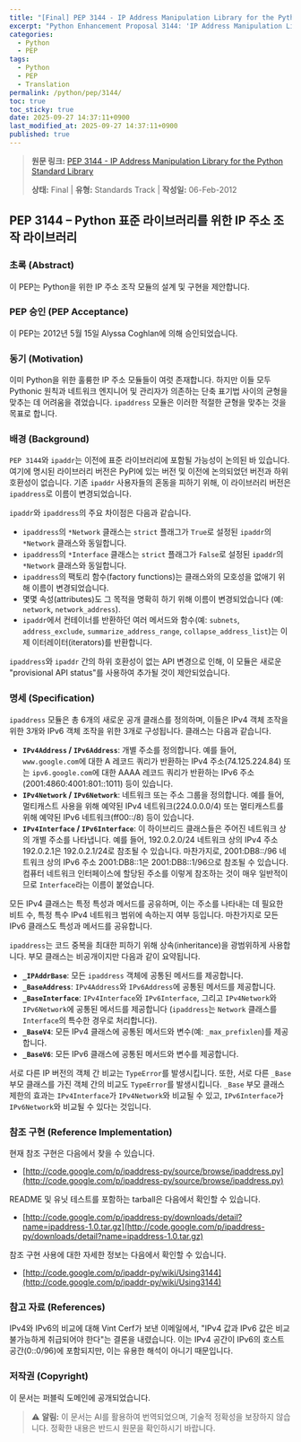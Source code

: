 ```yaml
---
title: "[Final] PEP 3144 - IP Address Manipulation Library for the Python Standard Library"
excerpt: "Python Enhancement Proposal 3144: 'IP Address Manipulation Library for the Python Standard Library'에 대한 한국어 번역입니다."
categories:
  - Python
  - PEP
tags:
  - Python
  - PEP
  - Translation
permalink: /python/pep/3144/
toc: true
toc_sticky: true
date: 2025-09-27 14:37:11+0900
last_modified_at: 2025-09-27 14:37:11+0900
published: true
---
```

> **원문 링크:** [PEP 3144 - IP Address Manipulation Library for the Python Standard Library](https://peps.python.org/pep-3144/)
>
> **상태:** Final | **유형:** Standards Track | **작성일:** 06-Feb-2012

## PEP 3144 – Python 표준 라이브러리를 위한 IP 주소 조작 라이브러리

### 초록 (Abstract)
이 PEP는 Python을 위한 IP 주소 조작 모듈의 설계 및 구현을 제안합니다.

### PEP 승인 (PEP Acceptance)
이 PEP는 2012년 5월 15일 Alyssa Coghlan에 의해 승인되었습니다.

### 동기 (Motivation)
이미 Python을 위한 훌륭한 IP 주소 모듈들이 여럿 존재합니다. 하지만 이들 모두 Pythonic 원칙과 네트워크 엔지니어 및 관리자가 의존하는 단축 표기법 사이의 균형을 맞추는 데 어려움을 겪었습니다. `ipaddress` 모듈은 이러한 적절한 균형을 맞추는 것을 목표로 합니다.

### 배경 (Background)
`PEP 3144`와 `ipaddr`는 이전에 표준 라이브러리에 포함될 가능성이 논의된 바 있습니다. 여기에 명시된 라이브러리 버전은 PyPI에 있는 버전 및 이전에 논의되었던 버전과 하위 호환성이 없습니다. 기존 `ipaddr` 사용자들의 혼동을 피하기 위해, 이 라이브러리 버전은 `ipaddress`로 이름이 변경되었습니다.

`ipaddr`와 `ipaddress`의 주요 차이점은 다음과 같습니다.

*   `ipaddress`의 `*Network` 클래스는 `strict` 플래그가 `True`로 설정된 `ipaddr`의 `*Network` 클래스와 동일합니다.
*   `ipaddress`의 `*Interface` 클래스는 `strict` 플래그가 `False`로 설정된 `ipaddr`의 `*Network` 클래스와 동일합니다.
*   `ipaddress`의 팩토리 함수(factory functions)는 클래스와의 모호성을 없애기 위해 이름이 변경되었습니다.
*   몇몇 속성(attributes)도 그 목적을 명확히 하기 위해 이름이 변경되었습니다 (예: `network`, `network_address`).
*   `ipaddr`에서 컨테이너를 반환하던 여러 메서드와 함수(예: `subnets`, `address_exclude`, `summarize_address_range`, `collapse_address_list`)는 이제 이터레이터(iterators)를 반환합니다.

`ipaddress`와 `ipaddr` 간의 하위 호환성이 없는 API 변경으로 인해, 이 모듈은 새로운 "provisional API status"를 사용하여 추가될 것이 제안되었습니다.

### 명세 (Specification)
`ipaddress` 모듈은 총 6개의 새로운 공개 클래스를 정의하며, 이들은 IPv4 객체 조작을 위한 3개와 IPv6 객체 조작을 위한 3개로 구성됩니다. 클래스는 다음과 같습니다.

*   **`IPv4Address` / `IPv6Address`**: 개별 주소를 정의합니다. 예를 들어, `www.google.com`에 대한 A 레코드 쿼리가 반환하는 IPv4 주소(74.125.224.84) 또는 `ipv6.google.com`에 대한 AAAA 레코드 쿼리가 반환하는 IPv6 주소(2001:4860:4001:801::1011) 등이 있습니다.
*   **`IPv4Network` / `IPv6Network`**: 네트워크 또는 주소 그룹을 정의합니다. 예를 들어, 멀티캐스트 사용을 위해 예약된 IPv4 네트워크(224.0.0.0/4) 또는 멀티캐스트를 위해 예약된 IPv6 네트워크(ff00::/8) 등이 있습니다.
*   **`IPv4Interface` / `IPv6Interface`**: 이 하이브리드 클래스들은 주어진 네트워크 상의 개별 주소를 나타냅니다. 예를 들어, 192.0.2.0/24 네트워크 상의 IPv4 주소 192.0.2.1은 192.0.2.1/24로 참조될 수 있습니다. 마찬가지로, 2001:DB8::/96 네트워크 상의 IPv6 주소 2001:DB8::1은 2001:DB8::1/96으로 참조될 수 있습니다. 컴퓨터 네트워크 인터페이스에 할당된 주소를 이렇게 참조하는 것이 매우 일반적이므로 `Interface`라는 이름이 붙었습니다.

모든 IPv4 클래스는 특정 특성과 메서드를 공유하며, 이는 주소를 나타내는 데 필요한 비트 수, 특정 특수 IPv4 네트워크 범위에 속하는지 여부 등입니다. 마찬가지로 모든 IPv6 클래스도 특성과 메서드를 공유합니다.

`ipaddress`는 코드 중복을 최대한 피하기 위해 상속(inheritance)을 광범위하게 사용합니다. 부모 클래스는 비공개이지만 다음과 같이 요약됩니다.

*   **`_IPAddrBase`**: 모든 `ipaddress` 객체에 공통된 메서드를 제공합니다.
*   **`_BaseAddress`**: `IPv4Address`와 `IPv6Address`에 공통된 메서드를 제공합니다.
*   **`_BaseInterface`**: `IPv4Interface`와 `IPv6Interface`, 그리고 `IPv4Network`와 `IPv6Network`에 공통된 메서드를 제공합니다 (`ipaddress`는 `Network` 클래스를 `Interface`의 특수한 경우로 처리합니다).
*   **`_BaseV4`**: 모든 IPv4 클래스에 공통된 메서드와 변수(예: `_max_prefixlen`)를 제공합니다.
*   **`_BaseV6`**: 모든 IPv6 클래스에 공통된 메서드와 변수를 제공합니다.

서로 다른 IP 버전의 객체 간 비교는 `TypeError`를 발생시킵니다. 또한, 서로 다른 `_Base` 부모 클래스를 가진 객체 간의 비교도 `TypeError`를 발생시킵니다. `_Base` 부모 클래스 제한의 효과는 `IPv4Interface`가 `IPv4Network`와 비교될 수 있고, `IPv6Interface`가 `IPv6Network`와 비교될 수 있다는 것입니다.

### 참조 구현 (Reference Implementation)
현재 참조 구현은 다음에서 찾을 수 있습니다.
*   [http://code.google.com/p/ipaddress-py/source/browse/ipaddress.py](http://code.google.com/p/ipaddress-py/source/browse/ipaddress.py)

README 및 유닛 테스트를 포함하는 tarball은 다음에서 확인할 수 있습니다.
*   [http://code.google.com/p/ipaddress-py/downloads/detail?name=ipaddress-1.0.tar.gz](http://code.google.com/p/ipaddress-py/downloads/detail?name=ipaddress-1.0.tar.gz)

참조 구현 사용에 대한 자세한 정보는 다음에서 확인할 수 있습니다.
*   [http://code.google.com/p/ipaddr-py/wiki/Using3144](http://code.google.com/p/ipaddr-py/wiki/Using3144)

### 참고 자료 (References)
 IPv4와 IPv6의 비교에 대해 Vint Cerf가 보낸 이메일에서, "IPv4 값과 IPv6 값은 비교 불가능하게 취급되어야 한다"는 결론을 내렸습니다. 이는 IPv4 공간이 IPv6의 호스트 공간(0::0/96)에 포함되지만, 이는 유용한 해석이 아니기 때문입니다.

### 저작권 (Copyright)
이 문서는 퍼블릭 도메인에 공개되었습니다.

> ⚠️ **알림:** 이 문서는 AI를 활용하여 번역되었으며, 기술적 정확성을 보장하지 않습니다. 정확한 내용은 반드시 원문을 확인하시기 바랍니다.